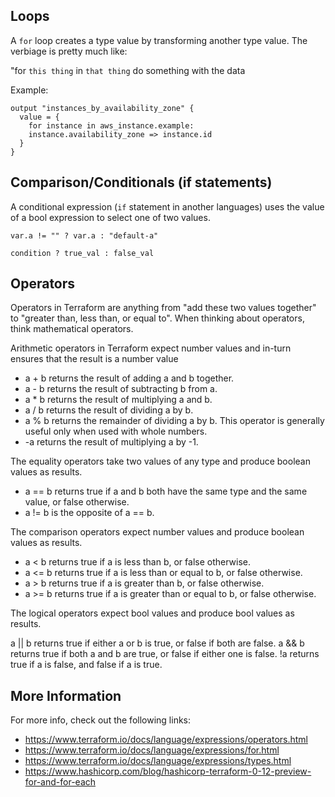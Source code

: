 ## Loops

A `for` loop creates a type value by transforming another type value. The verbiage is pretty much like:

"for `this thing` in `that thing` do something with the data

Example:
```
output "instances_by_availability_zone" {
  value = {
    for instance in aws_instance.example:
    instance.availability_zone => instance.id
  }
}
```

## Comparison/Conditionals (if statements)

A conditional expression (`if` statement in another languages) uses the value of a bool expression to select one of two values.

```
var.a != "" ? var.a : "default-a"
```

```
condition ? true_val : false_val
```

## Operators
Operators in Terraform are anything from "add these two values together" to "greater than, less than, or equal to". When thinking about operators, think mathematical operators.

Arithmetic operators in Terraform expect number values and in-turn ensures that the result is a number value

- a + b returns the result of adding a and b together.
- a - b returns the result of subtracting b from a.
- a * b returns the result of multiplying a and b.
- a / b returns the result of dividing a by b.
- a % b returns the remainder of dividing a by b. This operator is generally useful only when used with whole numbers.
- -a returns the result of multiplying a by -1.

The equality operators take two values of any type and produce boolean values as results.

- a == b returns true if a and b both have the same type and the same value, or false otherwise.
- a != b is the opposite of a == b.

The comparison operators expect number values and produce boolean values as results.

- a < b returns true if a is less than b, or false otherwise.
- a <= b returns true if a is less than or equal to b, or false otherwise.
- a > b returns true if a is greater than b, or false otherwise.
- a >= b returns true if a is greater than or equal to b, or false otherwise.

The logical operators expect bool values and produce bool values as results.

a || b returns true if either a or b is true, or false if both are false.
a && b returns true if both a and b are true, or false if either one is false.
!a returns true if a is false, and false if a is true.

## More Information
For more info, check out the following links:
- https://www.terraform.io/docs/language/expressions/operators.html
- https://www.terraform.io/docs/language/expressions/for.html
- https://www.terraform.io/docs/language/expressions/types.html
- https://www.hashicorp.com/blog/hashicorp-terraform-0-12-preview-for-and-for-each